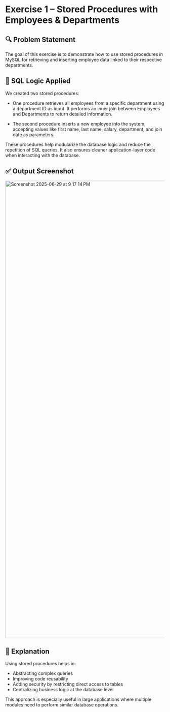 # Exercise 1 – Stored Procedures with Employees & Departments

## 🔍 Problem Statement

The goal of this exercise is to demonstrate how to use stored procedures in MySQL for retrieving and inserting employee data linked to their respective departments.

## 🧠 SQL Logic Applied

We created two stored procedures:

- One procedure retrieves all employees from a specific department using a department ID as input. It performs an inner join between Employees and Departments to return detailed information.

- The second procedure inserts a new employee into the system, accepting values like first name, last name, salary, department, and join date as parameters.

These procedures help modularize the database logic and reduce the repetition of SQL queries. It also ensures cleaner application-layer code when interacting with the database.

## ✅ Output Screenshot

<img width="1440" alt="Screenshot 2025-06-29 at 9 17 14 PM" src="https://github.com/user-attachments/assets/1df52e16-ba39-46d4-a3ea-8ddb5ca742aa" />


## 🧾 Explanation

Using stored procedures helps in:
- Abstracting complex queries
- Improving code reusability
- Adding security by restricting direct access to tables
- Centralizing business logic at the database level

This approach is especially useful in large applications where multiple modules need to perform similar database operations.
